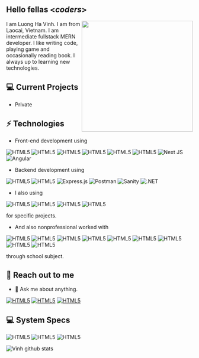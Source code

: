 <h2> Hello fellas <<i>coders</i>></h2>

<img align='right' src='http://www.jenyalestina.com/blog/wp-content/uploads/2019/05/web-development-1024x582.jpg' width='300"'>

I am Luong Ha Vinh. I am from Laocai, Vietnam. I am intermediate fullstack MERN developer. I like writing code, playing game and occasionally reading book. I always up to learning new technologies.

## 💻 Current Projects
* Private

## ⚡ Technologies
- Front-end development using

![HTML5](https://img.shields.io/badge/HTML5-E34F26?style=for-the-badge&logo=html5&logoColor=white)
![HTML5](https://img.shields.io/badge/CSS3-1572B6?style=for-the-badge&logo=css3&logoColor=white)
![HTML5](https://img.shields.io/badge/JavaScript-323330?style=for-the-badge&logo=javascript&logoColor=F7DF1E)
![HTML5](https://img.shields.io/badge/React-20232A?style=for-the-badge&logo=react&logoColor=61DAFB)
![HTML5](https://img.shields.io/badge/Redux-593D88?style=for-the-badge&logo=redux&logoColor=white)
![HTML5](https://img.shields.io/badge/Tailwind_CSS-38B2AC?style=for-the-badge&logo=tailwind-css&logoColor=white)
![Next JS](https://img.shields.io/badge/Next-black?style=for-the-badge&logo=next.js&logoColor=white)
![Angular](https://img.shields.io/badge/Angular-DD0031?style=for-the-badge&logo=angular&logoColor=white)

- Backend development using

![HTML5](https://img.shields.io/badge/MongoDB-4EA94B?style=for-the-badge&logo=mongodb&logoColor=white)
![HTML5](https://img.shields.io/badge/Node.js-43853D?style=for-the-badge&logo=node.js&logoColor=white)
![Express.js](https://img.shields.io/badge/express.js-%23404d59.svg?style=for-the-badge&logo=express&logoColor=%2361DAFB)
![Postman](https://img.shields.io/badge/Postman-FF6C37?style=for-the-badge&logo=postman&logoColor=white)
![Sanity](https://img.shields.io/badge/Sanity-%23404d59.svg?style=for-the-badge&logo=sanity&logoColor=%2361DAFB)
![.NET](https://img.shields.io/badge/.NET-5C2D91?style=for-the-badge&logo=.net&logoColor=white)
- I also using 

![HTML5](https://img.shields.io/badge/Python-3776AB?style=for-the-badge&logo=python&logoColor=white)
![HTML5](https://img.shields.io/badge/.NET-5C2D91?style=for-the-badge&logo=.net&logoColor=white)
![HTML5](https://img.shields.io/badge/Java-ED8B00?style=for-the-badge&logo=java&logoColor=white)
![HTML5](https://img.shields.io/badge/PHP-777BB4?style=for-the-badge&logo=php&logoColor=white)

for specific projects.

- And also nonprofessional worked with

![HTML5](https://img.shields.io/badge/C%2B%2B-00599C?style=for-the-badge&logo=c%2B%2B&logoColor=white)
![HTML5](https://img.shields.io/badge/C-00599C?style=for-the-badge&logo=c&logoColor=white)
![HTML5](https://img.shields.io/badge/Kotlin-0095D5?&style=for-the-badge&logo=kotlin&logoColor=white)
![HTML5](https://img.shields.io/badge/Bootstrap-563D7C?style=for-the-badge&logo=bootstrap&logoColor=white)
![HTML5](https://img.shields.io/badge/jQuery-0769AD?style=for-the-badge&logo=jquery&logoColor=white)
![HTML5](https://img.shields.io/badge/Unity-100000?style=for-the-badge&logo=unity&logoColor=white)
![HTML5](https://img.shields.io/badge/SQLite-07405E?style=for-the-badge&logo=sqlite&logoColor=white)
![HTML5](https://img.shields.io/badge/MySQL-00000F?style=for-the-badge&logo=mysql&logoColor=white)
![HTML5](https://img.shields.io/badge/Scala-DC322F?style=for-the-badge&logo=scala&logoColor=white)

through school subject.
## 👋 Reach out to me 
- 💬 Ask me about anything.

[![HTML5](https://img.shields.io/badge/Gmail-D14836?style=for-the-badge&logo=gmail&logoColor=white)](mailto:luonghavinh3011@gmail.com)
[![HTML5](https://img.shields.io/badge/Messenger-00B2FF?style=for-the-badge&logo=messenger&logoColor=white)](https://www.facebook.com/vinhcutelc)
[![HTML5](https://img.shields.io/badge/Telegram-2CA5E0?style=for-the-badge&logo=telegram&logoColor=white)](https://t.me/vinhcutelc)

## 💻 System Specs
![HTML5](https://img.shields.io/badge/NVIDIA-GTX3050-76B900?style=for-the-badge&logo=nvidia&logoColor=white)
![HTML5](https://img.shields.io/badge/AMD-Radeon_R7_4800H-ED1C24?style=for-the-badge&logo=amd&logoColor=white)
![HTML5](https://img.shields.io/badge/Windows-ASUS_ROG_STRIX_G15-0078D6?style=for-the-badge&logo=windows&logoColor=white)

![Vinh github stats](https://github-readme-stats.vercel.app/api?username=vinhcutelc&hide=["issues"]&show_icons=true)
